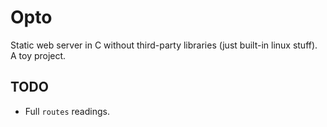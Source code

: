 # Opto
Static web server in C without third-party libraries (just built-in linux stuff). A toy project.

## TODO
 - Full `routes` readings. 
